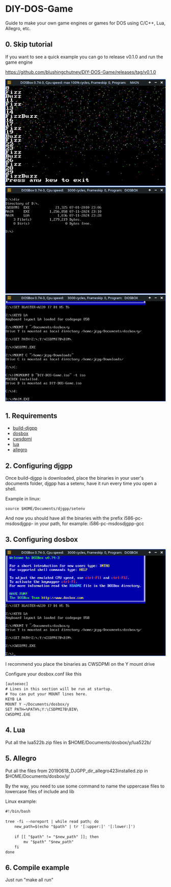 # DIY-DOS-Game

Guide to make your own game engines or games for DOS using C/C++, Lua, Allegro, etc.

## 0. Skip tutorial

If you want to see a quick example you can go to release v0.1.0 and run the game engine

https://github.com/blushingchutney/DIY-DOS-Game/releases/tag/v0.1.0

![](.github/screenshots/ss4.png)
![](.github/screenshots/ss3.png)
![](.github/screenshots/ss2.png)

## 1. Requirements

- [build-djgpp](https://github.com/andrewwutw/build-djgpp)
- [dosbox](https://www.dosbox.com/)
- [cwsdpmi](https://sandmann.dotster.com/cwsdpmi/)
- [lua](http://www.ibiblio.org/pub/micro/pc-stuff/freedos/files/devel/lua/)
- [allegro](http://www.mrdictionary.net/allegro/20190618_DJGPP_dir_allegro423installed.zip)

## 2. Configuring djgpp

Once build-djgpp is downloaded, place the binaries in your user's documents folder, djgpp has a setenv, have it run every time you open a shell.

Example in linux:

```
source $HOME/Documents/djgpp/setenv
```

And now you should have all the binaries with the prefix i586-pc-msdosdjgpp- in your path, for example: i586-pc-msdosdjgpp-gcc

## 3. Configuring dosbox

![](.github/screenshots/ss1.png)

I recommend you place the binaries as CWSDPMI on the Y mount drive

Configure your dosbox.conf like this

```
[autoexec]
# Lines in this section will be run at startup.
# You can put your MOUNT lines here.
KEYB LA
MOUNT Y ~/Documents/dosbox/y
SET PATH=%PATH%;Y:\CSDPMI7B\BIN\
CWSDPMI.EXE
```

## 4. Lua

Put all the lua522b.zip files in $HOME/Documents/dosbox/y/lua522b/

## 5. Allegro

Put all the files from 20190618_DJGPP_dir_allegro423installed.zip in $HOME/Documents/dosbox/y/

By the way, you need to use some command to name the uppercase files to lowercase files of include and lib

Linux example:

```
#!/bin/bash

tree -fi --noreport | while read path; do
    new_path=$(echo "$path" | tr '[:upper:]' '[:lower:]')
    
    if [[ "$path" != "$new_path" ]]; then
        mv "$path" "$new_path"
    fi
done
```

## 6. Compile example

Just run "make all run"
